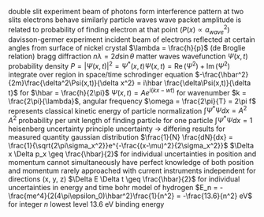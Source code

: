 double slit experiment
	beam of photons form interference pattern at two slits
	electrons behave similarly
particle waves
	wave packet
	amplitude is related to probability of finding electron at that point ($P(x) \propto a_{wave}^2$)
davisson-germer experiment
	incident beam of electrons reflected at certain angles from surface of nickel crystal
	$\lambda = \frac{h}{p}$ (de Broglie relation)
bragg diffraction
	$n\lambda = 2d\sin\theta$
matter waves
	wavefunction $\Psi(x,t)$
	probability density $P = |\Psi(x,t)|^2 = \Psi^*(x,t)\Psi(x,t) = \operatorname{Re}(\Psi^2) + \operatorname{Im}(\Psi^2)$
	integrate over region in space/time
	schrodinger equation
		$-\frac{\hbar^2}{2m}\frac{\delta^2\Psi(x,t)}{\delta x^2} = i\hbar \frac{\delta\Psi(x,t)}{\delta t}$ for $\hbar = \frac{h}{2\pi}$
		$\Psi(x,t) = Ae^{i(kx-wt)}$ for wavenumber $k = \frac{2\pi}{\lambda}$, angular frequency $\omega = \frac{2\pi}{T} = 2\pi f$
		represents classical kinetic energy of particle
		normalization
			$\int\Psi^*\Psi dx = A^2$
			$A^2$ probability per unit length of finding particle
			for one particle
				$\int\Psi^*\Psi dx = 1$
heisenberg uncertainty principle
	uncertainty → differing results for measured quantity
	gaussian distribution
	$\frac{1}{N} \frac{dN}{dx} = \frac{1}{\sqrt{2\pi\sigma_x^2}}e^{-\frac{(x-\mu)^2}{2\sigma_x^2}}$
	$\Delta x \Delta p_x \geq \frac{\hbar}{2}$ for individual uncertainties in position and momentum
	cannot simultaneously have perfect knowledge of both position and momentum
	rarely approached with current instruments
	independent for directions (x, y, z)
	$\Delta E \Delta t \geq \frac{\hbar}{2}$ for individual uncertainties in energy and time
bohr model of hydrogen
	$E_n = -\frac{me^4}{2(4\pi\epsilon_0)\hbar^2}\frac{1}{n^2} = -\frac{13.6}{n^2} eV$ for integer $n$
	lowest level 13.6 eV binding energy